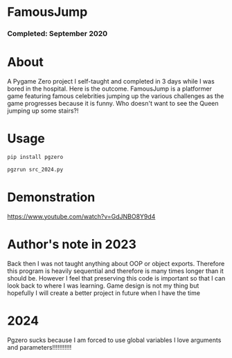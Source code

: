 # FamousJump

### Completed: September 2020

# About
A Pygame Zero project I self-taught and completed in 3 days while I was bored in the hospital. Here is the outcome.
FamousJump is a platformer game featuring famous celebrities jumping up the various challenges as the game progresses because it is funny. Who doesn't want to see the Queen jumping up some stairs?!

# Usage 
```bash
pip install pgzero
```
```bash
pgzrun src_2024.py
```

# Demonstration
https://www.youtube.com/watch?v=GdJNBO8Y9d4

# Author's note in 2023
Back then I was not taught anything about OOP or object exports. Therefore this program is heavily sequential and therefore is many times longer than it should be. However I feel that preserving this code is important so that I can look back to where I was learning. 
Game design is not my thing but hopefully I will create a better project in future when I have the time

# 2024 
Pgzero sucks because I am forced to use global variables
I love arguments and parameters!!!!!!!!!!!